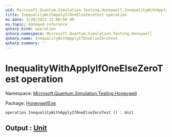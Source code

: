 ```yaml
---
uid: Microsoft.Quantum.Simulation.Testing.Honeywell.InequalityWithApplyIfOneElseZeroTest
title: InequalityWithApplyIfOneElseZeroTest operation
ms.date: 3/30/2021 12:00:00 AM
ms.topic: managed-reference
qsharp.kind: operation
qsharp.namespace: Microsoft.Quantum.Simulation.Testing.Honeywell
qsharp.name: InequalityWithApplyIfOneElseZeroTest
qsharp.summary: ''
---
```


# InequalityWithApplyIfOneElseZeroTest operation

Namespace: [Microsoft.Quantum.Simulation.Testing.Honeywell](xref:Microsoft.Quantum.Simulation.Testing.Honeywell)

Package: [HoneywellExe](https://nuget.org/packages/HoneywellExe)




```qsharp
operation InequalityWithApplyIfOneElseZeroTest () : Unit
```


## Output : [Unit](xref:microsoft.quantum.lang-ref.unit)

